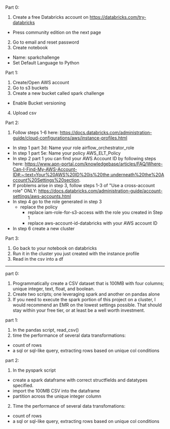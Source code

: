 Part 0:
1. Create a free Databricks account on https://databricks.com/try-databricks  
  - Press community edition on the next page  
2. Go to email and reset password  
3. Create notebook  
  - Name: sparkchallenge  
  - Set Default Language to Python  

Part 1:
1. Create/Open AWS account  
2. Go to s3 buckets  
3. Create a new bucket called spark challenge  
  - Enable Bucket versioning  
4. Upload csv  

Part 2:
1. Follow steps 1-6 here: https://docs.databricks.com/administration-guide/cloud-configurations/aws/instance-profiles.html  
  - In step 1 part 3d: Name your role airflow_orchestrator_role  
  - In step 1 part 5e: Name your policy AWS_ELT_Policy  
  - In step 2 part 1 you can find your AWS Account ID by following steps here: https://www.apn-portal.com/knowledgebase/articles/FAQ/Where-Can-I-Find-My-AWS-Account-ID#:~:text=Your%20AWS%20ID%20is%20the,underneath%20the%20Account%20Settings%20section.  
  - If problems arise in step 3, follow steps 1-3 of "Use a cross-account role" ONLY: https://docs.databricks.com/administration-guide/account-settings/aws-accounts.html  
  - In step 4 go to the role generated in step 3  
    * replace the policy  
      * replace iam-role-for-s3-access with the role you created in Step 1  
      * replace aws-account-id-databricks with your AWS account ID  
  - In step 6 create a new cluster  

Part 3:
1. Go back to your notebook on databricks  
2. Run it in the cluster you just created with the instance profile  
3. Read in the csv into a df  
  
  
  ******************************  
    
      
part 0:
1. Programmatically create a CSV dataset that is 100MB with four columns; unique integer, text, float, and boolean.
2. Create two scripts; one leveraging spark and another on pandas alone
3. If you need to execute the spark portion of this project on a cluster, I would recommend an EMR on the lowest settings possible. That should stay within your free tier, or at least be a well worth investment.

part 1: 
1. In the pandas script, read_csv() 
2. time the performance of several data transformations:
* count of rows
* a sql or sql-like query, extracting rows based on unique col conditions

part 2:
1. In the pyspark script
* create a spark dataframe with correct structfields and datatypes specified.
* import the 100MB CSV into the dataframe
* partition across the unique integer column
2. Time the performance of several data transfomations:
* count of rows
* a sql or sql-like query, extracting rows based on unique col conditions
